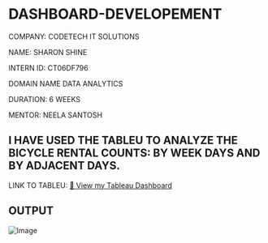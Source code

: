 # DASHBOARD-DEVELOPEMENT

COMPANY: CODETECH IT SOLUTIONS

NAME: SHARON SHINE

INTERN ID: CT06DF796

DOMAIN NAME DATA ANALYTICS

DURATION: 6 WEEKS

MENTOR: NEELA SANTOSH

## I HAVE USED THE TABLEU TO ANALYZE THE BICYCLE RENTAL COUNTS: BY WEEK DAYS AND BY ADJACENT DAYS.

LINK TO TABLEU:
[🔗 View my Tableau Dashboard](https://public.tableau.com/views/https://public.tableau.com/views/Bicyclerentalcounts/Dashboard1?:language=en-US&:sid=&:redirect=auth&:display_count=n&:origin=viz_share_link)

## OUTPUT

![Image](https://github.com/user-attachments/assets/ccb62aa1-b8f8-4d9e-84b2-e058a602003c)
